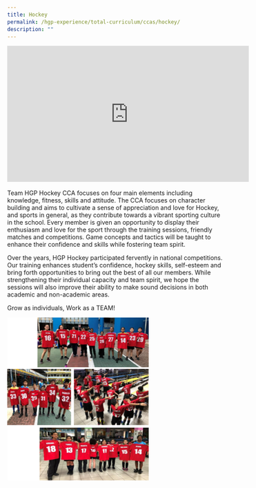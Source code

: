 ```yaml
---
title: Hockey
permalink: /hgp-experience/total-curriculum/ccas/hockey/
description: ""
---
```

<iframe width="560" height="315" src="https://www.youtube.com/embed/SYltQjbw-yk" title="Hockey CCA Showcase" frameborder="0" allow="accelerometer; autoplay; clipboard-write; encrypted-media; gyroscope; picture-in-picture" allowfullscreen></iframe>
<p>Team HGP Hockey CCA focuses on four main elements including knowledge, fitness, skills and attitude. The CCA focuses on character building and aims to cultivate a sense of appreciation and love for Hockey, and sports in general, as they contribute towards a vibrant sporting culture in the school. Every member is given an opportunity to display their enthusiasm and love for the sport through the training sessions, friendly matches and competitions. Game concepts and tactics will be taught to enhance their confidence and skills while fostering team spirit.</p>
<p>Over the years, HGP Hockey participated fervently in national competitions. Our training enhances student&rsquo;s confidence, hockey skills, self-esteem and bring forth opportunities to bring out the best of all our members. While strengthening their individual capacity and team spirit, we hope the sessions will also improve their ability to make sound decisions in both academic and non-academic areas.</p>
<p>Grow as individuals, Work as a TEAM!</p>
<img style="width: 65%;" src="/images/hock.png">